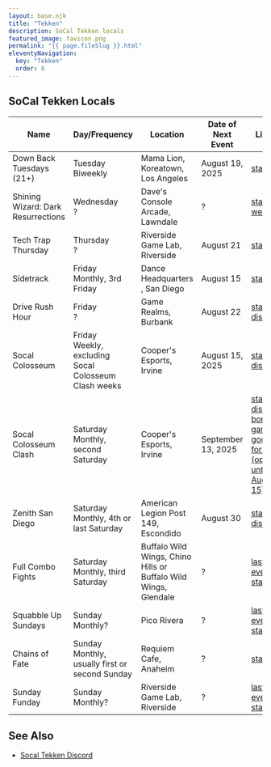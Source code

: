 ```yaml
---
layout: base.njk
title: "Tekken"
description: SoCal Tekken locals
featured_image: favicon.png
permalink: "{{ page.fileSlug }}.html"
eleventyNavigation:
  key: "Tekken"
  order: 8
---
```

## SoCal Tekken Locals

| Name | Day/Frequency | Location | Date of Next Event | Links |
| --- | --- | --- | --- | --- |
| Down Back Tuesdays (21+) | Tuesday<br>Biweekly | Mama Lion, Koreatown, Los Angeles | August 19, 2025 | [start.gg](https://www.start.gg/DBT) |
| Shining Wizard: Dark Resurrections | Wednesday <br> ? | Dave's Console Arcade, Lawndale | ? | [start.gg](https://www.start.gg/tournament/sw-dark-resurrections/details)<br>[website](https://westcoastbattle.network/index.php) |
| Tech Trap Thursday | Thursday <br>? | Riverside Game Lab, Riverside | August 21 | [start.gg](https://www.start.gg/tournament/techtrap-thursday-tekken-8-tournament-11-5/details) |
| Sidetrack | Friday<br>Monthly, 3rd Friday | Dance Headquarters , San Diego | August 15 | [start.gg](https://www.start.gg/tournament/sidetrack-vol-x/details) |
| Drive Rush Hour | Friday<br> ? | Game Realms, Burbank | August 22 | [start.gg](https://www.start.gg/gamerealms)<br>[discord](https://discord.gg/ndd6YXjzTB) |
| Socal Colosseum | Friday<br>Weekly, excluding Socal Colosseum Clash weeks | Cooper's Esports, Irvine | August 15, 2025 | [start.gg](https://www.start.gg/socalcolosseum)<br>[discord](https://discord.gg/p7bQE3JXdK) |
| Socal Colosseum Clash | Saturday<br>Monthly, second Saturday | Cooper's Esports, Irvine | September 13, 2025 | [start.gg](https://www.start.gg/socalclash)<br>[discord](https://discord.gg/p7bQE3JXdK)<br>[bonus game google form (open until Aug 15)](https://forms.gle/E9MjiU2mQy76dGdG7) |
| Zenith San Diego | Saturday<br>Monthly, 4th or last Saturday | American Legion Post 149, Escondido | August 30 | [start.gg](https://www.start.gg/tournament/zenith-san-diego-43-a-local-reborn/details)<br>[discord](https://discord.gg/7bWeA7kHZj) |
| Full Combo Fights | Saturday<br>Monthly, third Saturday | Buffalo Wild Wings, Chino Hills or Buffalo Wild Wings, Glendale | ? | [last event start.gg](https://www.start.gg/tournament/full-combo-fights-at-buffalo-wild-wings-chino-hills-july/details) |
| Squabble Up Sundays | Sunday<br>Monthly? | Pico Rivera | ? | [last event start.gg](https://www.start.gg/tournament/squabble-up-sundays-4-get-fahked-before-evo/details) |
| Chains of Fate | Sunday<br>Monthly, usually first or second Sunday | Requiem Cafe, Anaheim | ? | [start.gg](https://www.start.gg/CoFMonthly) |
| Sunday Funday | Sunday<br>Monthly? | Riverside Game Lab,  Riverside | ? | [last event start.gg](https://www.start.gg/tournament/sunday-funday-19-injustice-2-edition/details) |


## See Also			
 - [Socal Tekken Discord](https://discord.gg/MXj8N3kCNR)